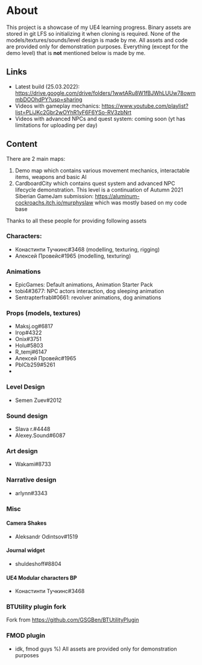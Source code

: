 # About
This project is a showcase of my UE4 learning progress.
Binary assets are stored in git LFS so initializing it when cloning is required.
None of the models/textures/sounds/level design is made by me. All assets and code are provided only for demonstration purposes. Everything (except for the demo level) that is **not** mentioned below is made by me.

## Links
- Latest build (25.03.2022): https://drive.google.com/drive/folders/1wwtARu8W1fBJWhLUUw78owmmbDOOhdPY?usp=sharing
- Videos with gameplay mechanics: https://www.youtube.com/playlist?list=PLiJKc2Gbr2wOYhR1yF6F6YSo-RV3zbNrt
- Videos with advanced NPCs and quest system: coming soon (yt has limitations for uploading per day)

## Content
There are 2 main maps: 
1. Demo map which contains various movement mechanics, interactable items, weapons and basic AI
2. CardboardCity which contains quest system and advanced NPC lifecycle demonstration. This level is a continuation of Autumn 2021 Siberian GameJam submission: https://aluminum-cockroachs.itch.io/murphyslaw which was mostly based on my code base


Thanks to all these people for providing following assets
### Characters:
- Конастинти Тучкинс#3468 (modelling, texturing, rigging)
- Алексей Провейс#1965 (modelling, texturing)

### Animations
- EpicGames: Default animations, Animation Starter Pack
- tobi4#3677: NPC actors interaction, dog sleeping animation
- Sentrapterfrabl#0661: revolver animations, dog animations
### Props (models, textures) 
- Maksj.og#6817
- Ігор#4322
- Onix#3751
- Holu#5803
- R_temj#6147
- Алексей Провейс#1965
- PbICb259#5261
- 
### Level Design
- Semen Zuev#2012
### Sound design
- Slava r.#4448
- Alexey.Sound#6087
### Art design
- Wakami#8733
### Narrative design
- arlynn#3343

### Misc
#### Camera Shakes
- Aleksandr Odintsov#1519
#### Journal widget
- shuldeshoff#8804
#### UE4 Modular characters BP
- Конастинти Тучкинс#3468

### BTUtility plugin fork
 Fork from https://github.com/GSGBen/BTUtilityPlugin
### FMOD plugin
- idk, fmod guys %)
All assets are provided only for demonstration purposes
